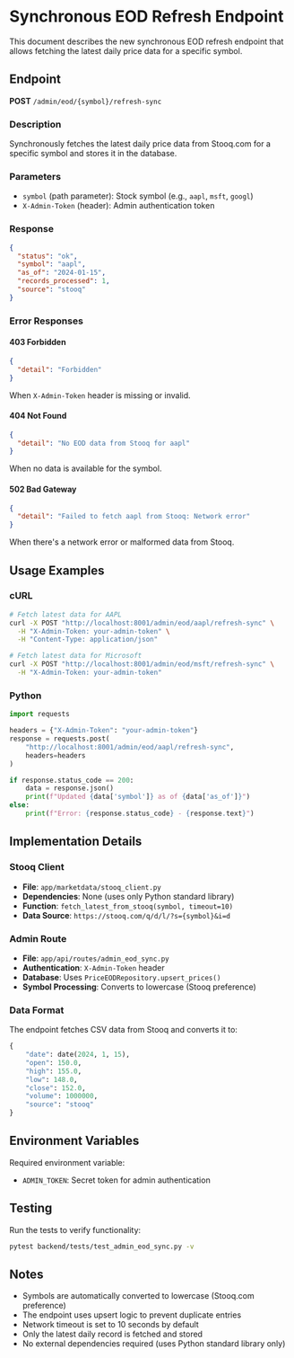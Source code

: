 # Synchronous EOD Refresh Endpoint

This document describes the new synchronous EOD refresh endpoint that allows fetching the latest daily price data for a specific symbol.

## Endpoint

**POST** `/admin/eod/{symbol}/refresh-sync`

### Description
Synchronously fetches the latest daily price data from Stooq.com for a specific symbol and stores it in the database.

### Parameters
- `symbol` (path parameter): Stock symbol (e.g., `aapl`, `msft`, `googl`)
- `X-Admin-Token` (header): Admin authentication token

### Response
```json
{
  "status": "ok",
  "symbol": "aapl",
  "as_of": "2024-01-15",
  "records_processed": 1,
  "source": "stooq"
}
```

### Error Responses

#### 403 Forbidden
```json
{
  "detail": "Forbidden"
}
```
When `X-Admin-Token` header is missing or invalid.

#### 404 Not Found
```json
{
  "detail": "No EOD data from Stooq for aapl"
}
```
When no data is available for the symbol.

#### 502 Bad Gateway
```json
{
  "detail": "Failed to fetch aapl from Stooq: Network error"
}
```
When there's a network error or malformed data from Stooq.

## Usage Examples

### cURL
```bash
# Fetch latest data for AAPL
curl -X POST "http://localhost:8001/admin/eod/aapl/refresh-sync" \
  -H "X-Admin-Token: your-admin-token" \
  -H "Content-Type: application/json"

# Fetch latest data for Microsoft
curl -X POST "http://localhost:8001/admin/eod/msft/refresh-sync" \
  -H "X-Admin-Token: your-admin-token"
```

### Python
```python
import requests

headers = {"X-Admin-Token": "your-admin-token"}
response = requests.post(
    "http://localhost:8001/admin/eod/aapl/refresh-sync",
    headers=headers
)

if response.status_code == 200:
    data = response.json()
    print(f"Updated {data['symbol']} as of {data['as_of']}")
else:
    print(f"Error: {response.status_code} - {response.text}")
```

## Implementation Details

### Stooq Client
- **File**: `app/marketdata/stooq_client.py`
- **Dependencies**: None (uses only Python standard library)
- **Function**: `fetch_latest_from_stooq(symbol, timeout=10)`
- **Data Source**: `https://stooq.com/q/d/l/?s={symbol}&i=d`

### Admin Route
- **File**: `app/api/routes/admin_eod_sync.py`
- **Authentication**: `X-Admin-Token` header
- **Database**: Uses `PriceEODRepository.upsert_prices()`
- **Symbol Processing**: Converts to lowercase (Stooq preference)

### Data Format
The endpoint fetches CSV data from Stooq and converts it to:
```python
{
    "date": date(2024, 1, 15),
    "open": 150.0,
    "high": 155.0,
    "low": 148.0,
    "close": 152.0,
    "volume": 1000000,
    "source": "stooq"
}
```

## Environment Variables

Required environment variable:
- `ADMIN_TOKEN`: Secret token for admin authentication

## Testing

Run the tests to verify functionality:
```bash
pytest backend/tests/test_admin_eod_sync.py -v
```

## Notes

- Symbols are automatically converted to lowercase (Stooq.com preference)
- The endpoint uses upsert logic to prevent duplicate entries
- Network timeout is set to 10 seconds by default
- Only the latest daily record is fetched and stored
- No external dependencies required (uses Python standard library only)





